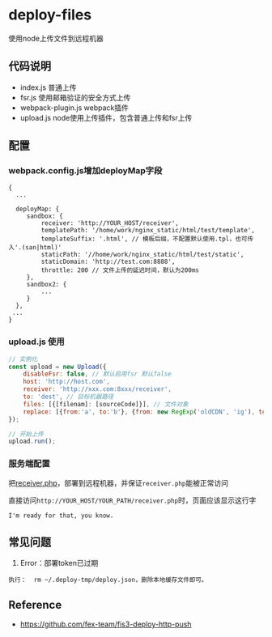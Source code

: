 # deploy-files

使用node上传文件到远程机器

## 代码说明

- index.js 普通上传
- fsr.js 使用邮箱验证的安全方式上传
- webpack-plugin.js webpack插件
- upload.js node使用上传插件，包含普通上传和fsr上传

## 配置

### webpack.config.js增加deployMap字段

```
{
  ...
  
  deployMap: {
     sandbox: {
         receiver: 'http://YOUR_HOST/receiver',
         templatePath: '/home/work/nginx_static/html/test/template',
         templateSuffix: '.html', // 模板后缀，不配置默认使用.tpl，也可传入'.(san|html)'
         staticPath: '//home/work/nginx_static/html/test/static',
         staticDomain: 'http://test.com:8888',
         throttle: 200 // 文件上传的延迟时间，默认为200ms
     },
     sandbox2: {
         ...
     } 
  },
 ...
}
 ```

### upload.js 使用

```js
// 实例化
const upload = new Upload({
    disableFsr: false, // 默认启用fsr 默认false
    host: 'http://host.com',
    receiver: 'http://xxx.com:8xxx/receiver',
    to: 'dest', // 目标机器路径
    files: [{[filenam]: [sourceCode]}], // 文件对象
    replace: [{from:'a', to:'b'}, {from: new RegExp('oldCDN', 'ig'), to: 'newCDN'}] // 替换内容
});

// 开始上传
upload.run();

```

### 服务端配置

把[receiver.php](https://gist.github.com/jinzhan/131858820f998acca568b374dcfd88e2)，部署到远程机器，并保证`receiver.php`能被正常访问


直接访问`http://YOUR_HOST/YOUR_PATH/receiver.php`时，页面应该显示这行字

```
I'm ready for that, you know.
```

## 常见问题

1. Error：部署token已过期

```
执行：  rm ~/.deploy-tmp/deploy.json，删除本地缓存文件即可。
```




## Reference

- https://github.com/fex-team/fis3-deploy-http-push

